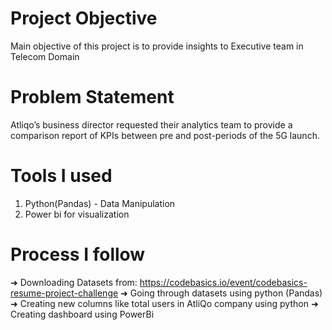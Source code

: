 # Project Objective
Main objective of this project is to provide insights to Executive team in Telecom Domain
# Problem Statement
Atliqo’s business director requested their analytics team to provide a comparison report of KPIs between pre and post-periods of the 5G launch. 
# Tools I used
1. Python(Pandas) - Data Manipulation
2. Power bi for visualization
# Process I follow
➜ Downloading Datasets from:  https://codebasics.io/event/codebasics-resume-project-challenge
➜ Going through datasets using python (Pandas)
➜ Creating new columns like total users in AtliQo company using python
➜ Creating dashboard using PowerBi
